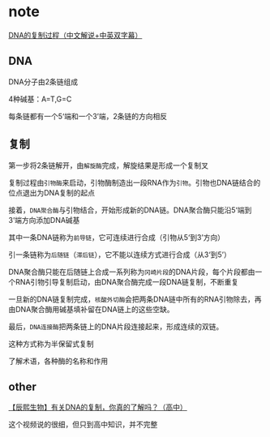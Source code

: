# note

[DNA的复制过程（中文解说+中英双字幕）](https://www.bilibili.com/video/BV1sA411x7Zc/?spm_id_from=trigger_reload)

## DNA

DNA分子由2条链组成

4种碱基：A=T,G=C

每条链都有一个5‘端和一个3’端，2条链的方向相反

## 复制

第一步将2条链解开，由`解旋酶`完成，解旋结果是形成一个复制叉

复制过程由`引物酶`来启动，引物酶制造出一段RNA作为`引物`。引物也DNA链结合的位点退出为DNA复制的起点

接着，`DNA聚合酶`与引物结合，开始形成新的DNA链。DNA聚合酶只能沿5‘端到3’端方向添加DNA碱基

其中一条DNA链称为`前导链`，它可连续进行合成（引物从5‘到3’方向）

引一条链称为`后随链`（`滞后链`），它不能以连续方式进行合成（从3‘到5’）

DNA聚合酶只能在后随链上合成一系列称为`冈崎片段`的DNA片段，每个片段都由一个RNA引物引导复制启动，由DNA聚合酶完成一段DNA链复制，不断重复

一旦新的DNA链复制完成，`核酸外切酶`会把两条DNA链中所有的RNA引物除去，再由DNA聚合酶用碱基填补留在DNA链上的这些空缺。

最后，`DNA连接酶`把两条链上的DNA片段连接起来，形成连续的双链。

这种方式称为半保留式复制

了解术语，各种酶的名称和作用

## other

[【辰熙生物】有关DNA的复制，你真的了解吗？（高中）](https://www.bilibili.com/video/BV1yJ411y7Rb/?spm_id_from=autoNext)

这个视频说的很细，但只到高中知识，并不完整
